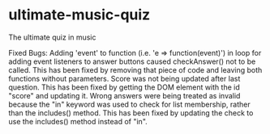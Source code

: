 # ultimate-music-quiz
The ultimate quiz in music


Fixed Bugs:
Adding 'event' to function (i.e. 'e => function(event)') in loop for adding event listeners to answer buttons caused checkAnswer() not to be called. This has been fixed by removing that piece of code and leaving both functions without parameters.
Score was not being updated after last question. This has been fixed by getting the DOM element with the id "score" and updating it.
Wrong answers were being treated as invalid because the "in" keyword was used to check for list membership, rather than the includes() method. This has been fixed by updating the check to use the includes() method instead of "in".
